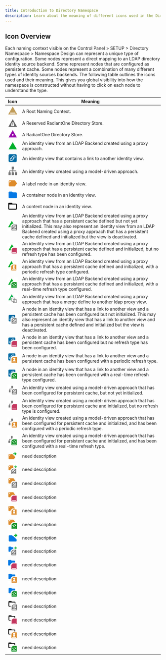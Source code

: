 ```yaml
---
title: Introduction to Directory Namespace
description: Learn about the meaning of different icons used in the Directory Namespace. 
---
```


## Icon Overview

Each naming context visible on the Control Panel > SETUP > Directory Namespace > Namespace Design can represent a unique type of configuration. Some nodes represent a direct mapping to an LDAP directory identity source backend. Some represent nodes that are configured as persistent cache. Some nodes represent a combination of many different types of identity sources backends. The following table outlines the icons used and their meaning. This gives you global visibility into how the namespace is constructed without having to click on each node to understand the type.

Icon	| Meaning
-|-
![Plus symbol](../Media/root-naming-context.jpg)	| A Root Naming Context.
![Plus symbol](../Media/reserved-r1-directory.jpg)	| A Reserved RadiantOne Directory Store.
![Plus symbol](../Media/r1-directory-store.jpg)	| A RadiantOne Directory Store.
![Plus symbol](../Media/ldap-backend-proxy.jpg)	| An identity view from an LDAP Backend created using a proxy approach.
![Plus symbol](../Media/link.jpg)	| An identity view that contains a link to another identity view.
![Plus symbol](../Media/virtual-tree.jpg) | An identity view created using a model-driven approach.
![Plus symbol](../Media/label.jpg) | A label node in an identity view.
![Plus symbol](../Media/container.jpg) | A container node in an identity view.
![Plus symbol](../Media/content.jpg) | A content node in an identity view.
![Plus symbol](../Media/ldap-backend-proxy-cache-no-init.jpg) | An identity view from an LDAP Backend created using a proxy approach that has a persistent cache defined but not yet initialized. This may also represent an identity view from an LDAP Backend created using a proxy approach that has a persistent cache defined and initialized but the view is deactivated.
![Plus symbol](../Media/ldap-backend-proxy-cache-no-refresh.jpg) | An identity view from an LDAP Backend created using a proxy approach that has a persistent cache defined and initialized, but no refresh type has been configured.
![Plus symbol](../Media/ldap-backend-proxy-cache-periodic-refresh.jpg) | An identity view from an LDAP Backend created using a proxy approach that has a persistent cache defined and initialized, with a periodic refresh type configured.
![Plus symbol](../Media/ldap-backend-proxy-cache-realtime-refresh.jpg) | An identity view from an LDAP Backend created using a proxy approach that has a persistent cache defined and initialized, with a real-time refresh type configured.
![Plus symbol](../Media/ldap-backend-merged.jpg) | An identity view from an LDAP Backend created using a proxy approach that has a merge define to another ldap proxy view.
![Plus symbol](../Media/link-no-cache-init.jpg) | A node in an identity view that has a link to another view and a persistent cache has been configured but not initialized. This may also represent an identity view that has a link to another view and has a persistent cache defined and initialized but the view is deactivated.
![Plus symbol](../Media/link-no-cache-refresh.jpg) | A node in an identity view that has a link to another view and a persistent cache has been configured but no refresh type has been configured.
![Plus symbol](../Media/link-cache-periodic-refresh.jpg) | A node in an identity view that has a link to another view and a persistent cache has been configured with a periodic refresh type.
![Plus symbol](../Media/link-cache-realtime-refresh.jpg) | A node in an identity view that has a link to another view and a persistent cache has been configured with a real-time refresh type configured.
![Plus symbol](../Media/virtual-tree-no-cache-init.jpg) | An identity view created using a model-driven approach that has been configured for persistent cache, but not yet initialized.
![Plus symbol](../Media/virtual-tree-no-cache-refresh.jpg) | An identity view created using a model-driven approach that has been configured for persistent cache and initialized, but no refresh type is configured.
![Plus symbol](../Media/virtual-tree-cache-periodic-refresh.jpg) | An identity view created using a model-driven approach that has been configured for persistent cache and initialized, and has been configured with a periodic refresh type.
![Plus symbol](../Media/virtual-tree-cache-realtime-refresh.jpg) | An identity view created using a model-driven approach that has been configured for persistent cache and initialized, and has been configured with a real-time refresh type.
![Plus symbol](../Media/label-with-link.jpg) | need description
![Plus symbol](../Media/label-with-link-no-cache-init.jpg) | need description
![Plus symbol](../Media/label-no-cache-init.jpg) | need description
![Plus symbol](../Media/label-cache-no-refresh.jpg) | need description
![Plus symbol](../Media/label-cache-periodic-refresh.jpg) | need description
![Plus symbol](../Media/label-cache-realtime-refresh.jpg) | need description
![Plus symbol](../Media/container-link.jpg) | need description
![Plus symbol](../Media/container-link-no-cache-init.jpg) | need description
![Plus symbol](../Media/container-cache-no-refresh.jpg) | need description
![Plus symbol](../Media/container-cache-periodic-refresh.jpg) | need description
![Plus symbol](../Media/container-cache-realtime-refresh.jpg) | need description
![Plus symbol](../Media/content-no-cache-init.jpg) | need description
![Plus symbol](../Media/content-no-cache-refresh.jpg) | need description
![Plus symbol](../Media/content-cache-periodic-refresh.jpg) | need description
![Plus symbol](../Media/content-cache-realtime-refresh.jpg) | need description
